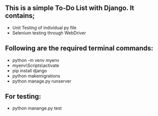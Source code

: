  ## This is a simple To-Do List with Django. It contains;
 - Unit Testing of individual py file
 - Selenium testing through WebDriver

## Following are the required terminal commands:
 - python -m venv myenv
 - myenv\Scripts\activate
 - pip install django
 - python makemigrations
 - python manage.py runserver

## For testing:
 - python manange.py test


